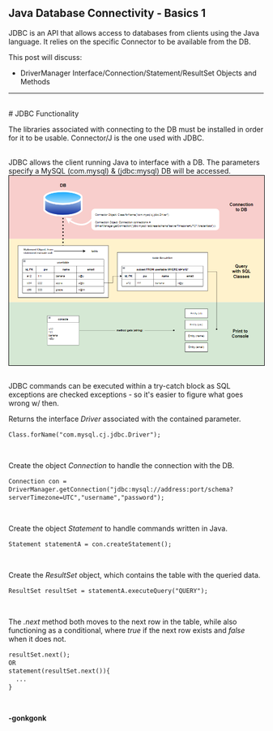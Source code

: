 ## Java Database Connectivity - Basics 1

JDBC is an API that allows access to databases from clients using the Java language. It relies on the specific Connector to be available from the DB.

This post will discuss:
* DriverManager Interface/Connection/Statement/ResultSet Objects and Methods

---
<br>
# JDBC Functionality
<br>

The libraries associated with connecting to the DB must be installed in order for it to be usable. Connector/J is the one used with JDBC.

<br>
JDBC allows the client running Java to interface with a DB. The parameters specify a MySQL (com.mysql) & (jdbc:mysql) DB will be accessed.
<img src="https://raw.githubusercontent.com/gonkmetrics/gonkmetrics.github.io/main/_posts/_img/jdbc1.png" style="display: block; margin-left: auto; margin-right: auto; border: 1px solid black;s"><br>

JDBC commands can be executed within a try-catch block as SQL exceptions are checked exceptions - so it's easier to figure what goes wrong w/ then.

Returns the interface *Driver* associated with the contained parameter.
<pre><code class="language-java">Class.forName("com.mysql.cj.jdbc.Driver");
</code></pre><br>
Create the object *Connection* to handle the connection with the DB.
<pre><code class="language-java">Connection con = DriverManager.getConnection("jdbc:mysql://address:port/schema?serverTimezone=UTC","username","password");
</code></pre><br>
Create the object *Statement* to handle commands written in Java.
<pre><code class="language-java">Statement statementA = con.createStatement();
</code></pre><br>
Create the *ResultSet* object, which contains the table with the queried data.
<pre><code class="language-java">ResultSet resultSet = statementA.executeQuery("QUERY");
</code></pre><br>
The *.next* method both moves to the next row in the table, while also functioning as a conditional, where *true* if the next row exists and *false* when it does not.
<pre><code class="language-java">resultSet.next();
OR
statement(resultSet.next()){
  ...
}
</code></pre>
<br>

**-gonkgonk**
